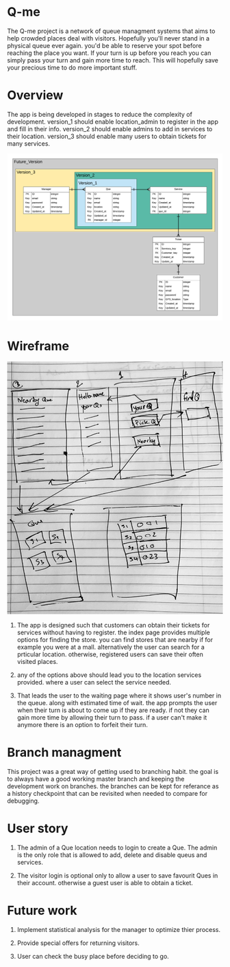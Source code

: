 # Q-me

The Q-me project is a network of queue managment systems that aims to help crowded places deal with visitors. Hopefully you'll never stand in a physical queue ever again. you'd be able to reserve your spot before reaching the place you want. If your turn is up before you reach you can simply pass your turn and gain more time to reach. This will hopefully save your precious time to do more important stuff.

# Overview

The app is being developed in stages to reduce the complexity of development. version_1 should enable location_admin to register in the app and fill in their info. version_2 should enable admins to add in services to their location. version_3 should enable many users to obtain tickets for many services.

![alt text](readme_files/Q-me_ERD_3.png)

# Wireframe

![alt](readme_files/wireframe.jpg)

1. The app is designed such that customers can obtain their tickets for services without having to register. the index page provides multiple options for finding the store. you can find stores that are nearby if for example you were at a mall. alternatively the user can search for a prticular location. otherwise, registered users can save their often visited places.

2. any of the options above should lead you to the location services provided. where a user can select the service needed.

3. That leads the user to the waiting page where it shows user's number in the queue. along with estimated time of wait. the app prompts the user when their turn is about to come up if they are ready. if not they can gain more time by allowing their turn to pass. if a user can't make it anymore there is an option to forfeit their turn.

# Branch managment

This project was a great way of getting used to branching habit. the goal is to always have a good working master branch and keeping the development work on branches. the branches can be kept for referance as a history checkpoint that can be revisited when needed to compare for debugging.

# User story

1. The admin of a Que location needs to login to create a Que. The admin is the only role that is allowed to add, delete and disable queus and services.

2. The visitor login is optional only to allow a user to save favourit Ques in their account. otherwise a guest user is able to obtain a ticket.

# Future work

1. Implement statistical analysis for the manager to optimize thier process.

2. Provide special offers for returning visitors.

3. User can check the busy place before deciding to go.